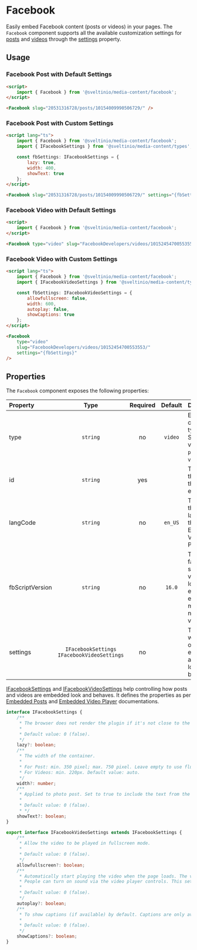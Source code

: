 # Facebook

Easily embed Facebook content (posts or videos) in your pages. The `Facebook` component supports all the available customization settings for [posts](https://developers.facebook.com/docs/plugins/embedded-posts) and [videos](https://developers.facebook.com/docs/plugins/embedded-video-player) through the [settings](#properties) property.

## Usage

### Facebook Post with Default Settings

```html
<script>
    import { Facebook } from '@sveltinio/media-content/facebook';
</script>

<Facebook slug="20531316728/posts/10154009990506729/" />
```

### Facebook Post with Custom Settings

```html
<script lang="ts">
    import { Facebook } from '@sveltinio/media-content/facebook';
    import { IFacebookSettings } from '@sveltinio/media-content/types';

    const fbSettings: IFacebookSettings = {
        lazy: true,
        width: 400,
        showText: true
    };
</script>

<Facebook slug="20531316728/posts/10154009990506729/" settings="{fbSettings}" />
```

### Facebook Video with Default Settings

```html
<script>
    import { Facebook } from '@sveltinio/media-content/facebook';
</script>

<Facebook type="video" slug="FacebookDevelopers/videos/10152454700553553/" />
```

### Facebook Video with Custom Settings

```html
<script lang="ts">
    import { Facebook } from '@sveltinio/media-content/facebook';
    import { IFacebookVideoSettings } from '@sveltinio/media-content/types';

    const fbSettings: IFacebookVideoSettings = {
        allowfullscreen: false,
        width: 600,
        autoplay: false,
        showCaptions: true
    };
</script>

<Facebook
    type="video"
    slug="FacebookDevelopers/videos/10152454700553553/"
    settings="{fbSettings}"
/>
```

## Properties

The `Facebook` component exposes the following properties:

| Property        | Type                | Required | Default   | Description                                                                             |
| :-------------- | :-----------------: | :------: | :-------: | :-------------------------------------------------------------------------------------- |
| type            | `string`            |    no    |  `video`  | Embedded content type. Supported values are `post` or `video`.                          |
| id              | `string`            |   yes    |           | The id for the post or the video to embed.                                              |
| langCode        | `string`            |    no    |  `en_US`  | To change the language of the Embedded Video Player.                                    |
| fbScriptVersion | `string`            |    no    |  `16.0`   | The facebook script version to load. It is exposed to easily migrate to newer versions. |
| settings        | `IFacebookSettings` <br/>`IFacebookVideoSettings` |    no    |           | To control which post or video is embedded and how it looks and behaves.                |

[IFacebookSettings] and [IFacebookVideoSettings] help controlling how posts and videos are embedded look and behaves. It defines the properties as per [Embedded Posts] and [Embedded Video Player] documentations.

```typescript
interface IFacebookSettings {
    /**
     * The browser does not render the plugin if it's not close to the viewport and might never be seen
     *
     * Default value: 0 (false).
     */
    lazy?: boolean;
    /**
     * The width of the container.
     *
     * For Post: min. 350 pixel; max. 750 pixel. Leave empty to use fluid width.
     * For Videos: min. 220px. Default value: auto.
     */
    width?: number;
    /**
     * Applied to photo post. Set to true to include the text from the Facebook post, if any.
     *
     * Default value: 0 (false).
     * */
    showText?: boolean;
}

export interface IFacebookVideoSettings extends IFacebookSettings {
    /**
     * Allow the video to be played in fullscreen mode.
     *
     * Default value: 0 (false).
     */
    allowfullscreen?: boolean;
    /**
     * Automatically start playing the video when the page loads. The video will be played without sound (muted).
     * People can turn on sound via the video player controls. This setting does not apply to mobile devices.
     *
     * Default value: 0 (false).
     */
    autoplay?: boolean;
    /**
     * To show captions (if available) by default. Captions are only available on desktop.
     *
     * Default value: 0 (false).
     */
    showCaptions?: boolean;
}
```

[IFacebookSettings]: https://github.com/sveltinio/components-library/blob/18ede68676db0841baf0a122d20845f9ff3279b6/packages/media-content/src/lib/types.ts#L147-L167
[IFacebookVideoSettings]: https://github.com/sveltinio/components-library/blob/18ede68676db0841baf0a122d20845f9ff3279b6/packages/media-content/src/lib/types.ts#L170-L190
[Embedded Posts]: https://developers.facebook.com/docs/plugins/embedded-posts
[Embedded Video Player]: https://developers.facebook.com/docs/plugins/embedded-video-player
